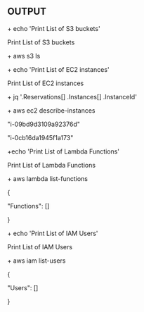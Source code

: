 ## OUTPUT ##
<p>+ echo 'Print List of S3 buckets'</p>
<p>Print List of S3 buckets</p>
<p>+ aws s3 ls</p>
<p>+ echo 'Print List of EC2 instances'</p>
<p>Print List of EC2 instances</p>
<p>+ jq '.Reservations[] .Instances[] .InstanceId'</p>
<p>+ aws ec2 describe-instances</p>
<p>"i-09bd9d3109a92376d"</p>
<p>"i-0cb16da1945f1a173"</p>
<p>+echo 'Print List of Lambda Functions'</p>
<p>Print List of Lambda Functions</p>
<p>+ aws lambda list-functions</p>
{
<p>	"Functions": []</p>
}
<p>+ echo 'Print List of IAM Users'</p>
<p>Print List of IAM Users</p>
<p>+ aws iam list-users</p>
{
<p>	"Users": []</p>
}
</p>
